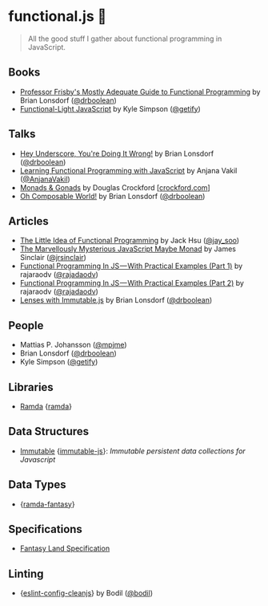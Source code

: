 # functional.js 🔨

> All the good stuff I gather about functional programming in JavaScript.

## Books
- [Professor Frisby's Mostly Adequate Guide to Functional Programming](https://github.com/MostlyAdequate/mostly-adequate-guide) by Brian Lonsdorf ([@drboolean](https://twitter.com/drboolean))
- [Functional-Light JavaScript](https://github.com/getify/Functional-Light-JS) by Kyle Simpson ([@getify](https://twitter.com/getify))

## Talks
- [Hey Underscore, You're Doing It Wrong!](https://www.youtube.com/watch?v=m3svKOdZijA) by Brian Lonsdorf ([@drboolean](https://twitter.com/drboolean))
- [Learning Functional Programming with JavaScript](https://www.youtube.com/watch?v=e-5obm1G_FY) by Anjana Vakil ([@AnjanaVakil](https://twitter.com/AnjanaVakil))
- [Monads & Gonads](https://www.youtube.com/watch?v=dkZFtimgAcM) by   Douglas Crockford [[crockford.com](http://crockford.com/)]
- [Oh Composable World!](https://www.youtube.com/watch?v=SfWR3dKnFIo) by Brian Lonsdorf ([@drboolean](https://twitter.com/drboolean))

## Articles

- [The Little Idea of Functional Programming](http://jaysoo.ca/2016/01/13/functional-programming-little-ideas/) by Jack Hsu ([@jay_soo](https://twitter.com/jay_soo))
- [The Marvellously Mysterious JavaScript Maybe Monad](http://jrsinclair.com/articles/2016/marvellously-mysterious-javascript-maybe-monad) by James Sinclair ([@jrsinclair](https://twitter.com/jrsinclair))
- [Functional Programming In JS — With Practical Examples (Part 1)](https://medium.com/@rajaraodv/functional-programming-in-js-with-practical-examples-part-1-87c2b0dbc276#.6x691rile) by rajaraodv ([@rajadaodv](https://twitter.com/rajaraodv))
- [Functional Programming In JS — With Practical Examples (Part 2)](https://medium.com/@rajaraodv/functional-programming-in-js-with-practical-examples-part-2-429d2e8ccc9e) by rajaraodv ([@rajadaodv](https://twitter.com/rajaraodv))
- [Lenses with Immutable.js](https://medium.com/@drboolean/lenses-with-immutable-js-9bda85674780) by Brian Lonsdorf ([@drboolean](https://twitter.com/drboolean))

## People

- Mattias P. Johansson ([@mpjme](https://twitter.com/mpjme))
- Brian Lonsdorf ([@drboolean](https://twitter.com/drboolean))
- Kyle Simpson ([@getify](https://twitter.com/getify))

## Libraries

- [Ramda](http://ramdajs.com/) {[ramda](https://github.com/ramda/ramda)}

## Data Structures

- [Immutable](https://facebook.github.io/immutable-js/) {[immutable-js](https://github.com/facebook/immutable-js)}: *Immutable persistent data collections for Javascript*

## Data Types

- {[ramda-fantasy](https://github.com/ramda/ramda-fantasy)}

## Specifications

- [Fantasy Land Specification](https://github.com/fantasyland/fantasy-land)

## Linting

- {[eslint-config-cleanjs](https://github.com/bodil/eslint-config-cleanjs)} by Bodil ([@bodil](https://twitter.com/bodil))
